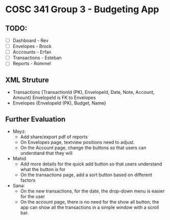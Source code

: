 # COSC 341 Group 3 - Budgeting App

## TODO:
- [ ] Dashboard - Rev
- [ ] Envelopes - Brock
- [ ] Acccounts - Erfan
- [ ] Transactions - Esteban
- [ ] Reports - Rommel

## XML Struture
- Transactions {TransactionId (PK), EnvelopeId, Date, Note, Account, Amount} EnvelopeId is FK to Envelopes
- Envelopes {EnvelopeId (PK), Budget, Name}

## Further Evaluation
- Meyz:
    - Add share/export pdf of reports
    - On Envelopes page, textview positions need to adjust.
    - On the Account page, change the buttons so that users can understand that they will
- Mahid
    - Add more details for the quick add button so that users understand what the button is for
    - On the transactions page, add a sort button based on different factors
- Sana:
    - On the new transactions, for the date, the drop-down menu is easier for the user
    - On the account page, there is no need for the show all button; the app can show all the transactions in a simple window with a scroll bar. 
